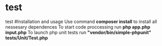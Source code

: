 # test
test
#Installation and usage
Use command **composer install** to install all nessesary dependences
To start code proccessing run **php app.php input.php**
To launch php unit tests run **"vendor/bin/simple-phpunit" tests/Unit/Test.php**
